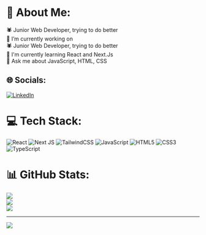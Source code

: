 # 💫 About Me:
🕷 Junior Web Developer, trying to do better<br>🔭 I’m currently working on<br>🕷 Junior Web Developer, trying to do better<br>🌱 I'm currently learning React and Next.Js<br>💬 Ask me about JavaScript, HTML, CSS


## 🌐 Socials:
[![LinkedIn](https://img.shields.io/badge/LinkedIn-%230077B5.svg?logo=linkedin&logoColor=white)](https://linkedin.com/in/renansui) 

# 💻 Tech Stack:
![React](https://img.shields.io/badge/react-%2320232a.svg?style=for-the-badge&logo=react&logoColor=%2361DAFB) ![Next JS](https://img.shields.io/badge/Next-black?style=for-the-badge&logo=next.js&logoColor=white) ![TailwindCSS](https://img.shields.io/badge/tailwindcss-%2338B2AC.svg?style=for-the-badge&logo=tailwind-css&logoColor=white) ![JavaScript](https://img.shields.io/badge/javascript-%23323330.svg?style=for-the-badge&logo=javascript&logoColor=%23F7DF1E) ![HTML5](https://img.shields.io/badge/html5-%23E34F26.svg?style=for-the-badge&logo=html5&logoColor=white) ![CSS3](https://img.shields.io/badge/css3-%231572B6.svg?style=for-the-badge&logo=css3&logoColor=white) ![TypeScript](https://img.shields.io/badge/typescript-%23007ACC.svg?style=for-the-badge&logo=typescript&logoColor=white)
# 📊 GitHub Stats:
![](https://github-readme-stats.vercel.app/api?username=RenanSui&theme=dark&hide_border=false&include_all_commits=true&count_private=true)<br/>
![](https://github-readme-streak-stats.herokuapp.com/?user=RenanSui&theme=dark&hide_border=false)<br/>
![](https://github-readme-stats.vercel.app/api/top-langs/?username=RenanSui&theme=dark&hide_border=false&include_all_commits=true&count_private=true&layout=compact)

---
[![](https://visitcount.itsvg.in/api?id=RenanSui&icon=5&color=12)](https://visitcount.itsvg.in)

<!-- Proudly created with GPRM ( https://gprm.itsvg.in ) -->
